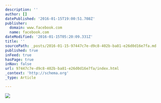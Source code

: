 ```yaml
---
description: ''
author: []
datePublished: '2016-01-15T19:00:51.708Z'
publisher:
  domain: www.facebook.com
  name: facebook.com
dateModified: '2016-01-15T05:20:09.331Z'
title: ''
sourcePath: _posts/2016-01-15-97447c7e-d9c8-402b-ba81-e26d0d16e7fa.md
published: true
inFeed: true
hasPage: true
inNav: false
url: 97447c7e-d9c8-402b-ba81-e26d0d16e7fa/index.html
_context: 'http://schema.org'
_type: Article

---
```

![](https://scontent-dfw1-1.xx.fbcdn.net/hphotos-xlf1/t31.0-8/414166_3162760628892_523747379_o.jpg)